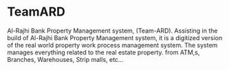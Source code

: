 # TeamARD
Al-Rajhi Bank Property Management system, (Team-ARD).
Assisting in the build of Al-Rajhi Bank Property Management system, it is a digitized version of the real world property work process management system. The system manages everything related to the real estate property. from ATM,s, Branches, Warehouses, Strip malls, etc...

